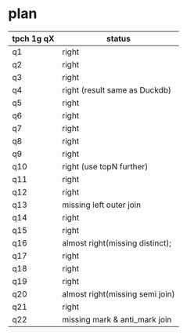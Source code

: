 # plan

| tpch 1g qX | status                          |
|------------|---------------------------------|
| q1         | right                           |
| q2         | right                           |
| q3         | right                           |
| q4         | right (result same as Duckdb)   |
| q5         | right                           |
| q6         | right                           |
| q7         | right                           |
| q8         | right                           |
| q9         | right                           |
| q10        | right (use topN further)        |
| q11        | right                           |
| q12        | right                           |
| q13        | missing left outer join         |
| q14        | right                           |
| q15        | right                           |
| q16        | almost right(missing distinct); |
| q17        | right                           |
| q18        | right                           |
| q19        | right                           |
| q20        | almost right(missing semi join) |
| q21        | right                           |
| q22        | missing mark & anti_mark join   |